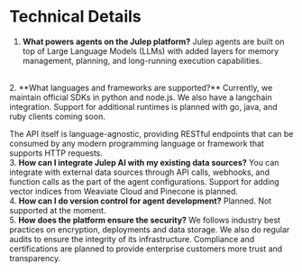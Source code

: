 # Technical Details

1. **What powers agents on the Julep platform?**
   Julep agents are built on top of Large Language Models (LLMs) with added layers for memory management, planning, and long-running execution capabilities.
<br />
2. **What languages and frameworks are supported?**
   Currently, we maintain official SDKs in python and node.js. We also have a langchain integration. Support for additional runtimes is planned with go, java, and ruby clients coming soon.

   The API itself is language-agnostic, providing RESTful endpoints that can be consumed by any modern programming language or framework that supports HTTP requests.
<br />
3. **How can I integrate Julep AI with my existing data sources?**
   You can integrate with external data sources through API calls, webhooks, and function calls as the part of the agent configurations. Support for adding vector indices from Weaviate Cloud and Pinecone is planned.
<br />
4. **How can I do version control for agent development?**
   Planned. Not supported at the moment.
<br />
5. **How does the platform ensure the security?**
   We follows industry best practices on encryption, deployments and data storage. We also do regular audits to ensure the integrity of its infrastructure. Compliance and certifications are planned to provide enterprise customers more trust and transparency.
